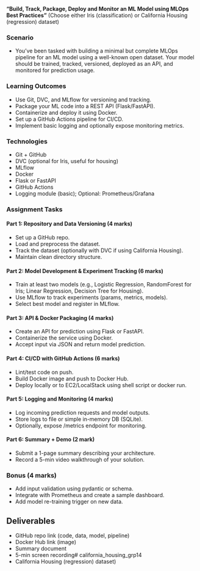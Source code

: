 **“Build, Track, Package, Deploy and Monitor an ML Model using MLOps Best Practices”**
(Choose either Iris (classification) or California Housing (regression) dataset)

### Scenario
- You’ve been tasked with building a minimal but complete MLOps pipeline for an ML model using a well-known open dataset. Your model should be trained, tracked, versioned, deployed as an API, and monitored for prediction usage.

### Learning Outcomes
- Use Git, DVC, and MLflow for versioning and tracking.
- Package your ML code into a REST API (Flask/FastAPI).
- Containerize and deploy it using Docker.
- Set up a GitHub Actions pipeline for CI/CD.
- Implement basic logging and optionally expose monitoring metrics.
 
### Technologies
- Git + GitHub
- DVC (optional for Iris, useful for housing)
- MLflow
- Docker
- Flask or FastAPI
- GitHub Actions
- Logging module (basic); Optional: Prometheus/Grafana
 
### Assignment Tasks

#### Part 1: Repository and Data Versioning (4 marks)
- Set up a GitHub repo.
- Load and preprocess the dataset.
- Track the dataset (optionally with DVC if using California Housing).
- Maintain clean directory structure.
 
#### Part 2: Model Development & Experiment Tracking (6 marks)
- Train at least two models (e.g., Logistic Regression, RandomForest for Iris; Linear Regression, Decision Tree for Housing).
- Use MLflow to track experiments (params, metrics, models).
- Select best model and register in MLflow.

#### Part 3: API & Docker Packaging (4 marks)
- Create an API for prediction using Flask or FastAPI.
- Containerize the service using Docker.
- Accept input via JSON and return model prediction.
 
#### Part 4: CI/CD with GitHub Actions (6 marks)
- Lint/test code on push.
- Build Docker image and push to Docker Hub.
- Deploy locally or to EC2/LocalStack using shell script or docker run.
 
#### Part 5: Logging and Monitoring (4 marks)
- Log incoming prediction requests and model outputs.
- Store logs to file or simple in-memory DB (SQLite).
- Optionally, expose /metrics endpoint for monitoring.
 
#### Part 6: Summary + Demo (2 mark)
- Submit a 1-page summary describing your architecture.
- Record a 5-min video walkthrough of your solution.

### Bonus (4 marks)
- Add input validation using pydantic or schema.
- Integrate with Prometheus and create a sample dashboard.
- Add model re-training trigger on new data.


## Deliverables
- GitHub repo link (code, data, model, pipeline)
- Docker Hub link (image)
- Summary document
- 5-min screen recording# california_housing_grp14
- California Housing (regression) dataset)
